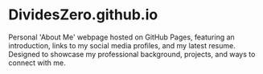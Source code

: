 # DividesZero.github.io
Personal 'About Me' webpage hosted on GitHub Pages, featuring an introduction, links to my social media profiles, and my latest resume. Designed to showcase my professional background, projects, and ways to connect with me.
